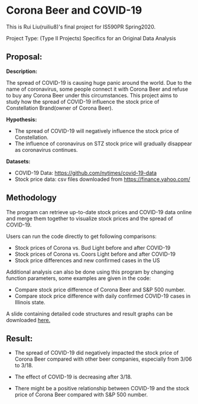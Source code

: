 # Corona Beer and COVID-19
This is Rui Liu(ruiliu8)'s final project for IS590PR Spring2020.

Project Type: (Type II Projects) Specifics for an Original Data Analysis

## Proposal: 

**Description:**

The spread of COVID-19 is causing huge panic around the world. Due to the name of coronavirus, 
some people connect it with Corona Beer and refuse to buy any Corona Beer under this circumstances. This project aims to study how the spread of COVID-19 influence the stock price of Constellation Brand(owner of Corona Beer). 

**Hypothesis:**

* The spread of COVID-19 will negatively influence the stock price of Constellation.
* The influence of coronavirus on STZ stock price will gradually disappear as coronavirus continues.

**Datasets:**

* COVID-19 Data: https://github.com/nytimes/covid-19-data
* Stock price data: csv files downloaded from https://finance.yahoo.com/

## Methodology
The program can retrieve up-to-date stock prices and COVID-19 data online and merge them together 
to visualize stock prices and the spread of COVID-19.

Users can run the code directly to get following comparisons:
* Stock prices of Corona vs. Bud Light before and after COVID-19
* Stock prices of Corona vs. Coors Light before and after COVID-19
* Stock price differences and new confirmed cases in the US

Additional analysis can also be done using this program by changing function parameters, 
some examples are given in the code:
* Compare stock price difference of Corona Beer and S&P 500 number.
* Compare stock price difference with daily confirmed COVID-19 cases in Illinois state.

A slide containing detailed code structures and result graphs can be downloaded [here.](https://github.com/853939676/final_project_2020Sp/blob/master/Slide.pdf)

## Result:

* The spread of COVID-19 did negatively impacted the stock price of Corona Beer compared with other beer companies, 
especially from 3/06 to 3/18.
* The effect of COVID-19 is decreasing after 3/18.

* There might be a positive relationship between COVID-19 and the stock price of Corona Beer compared with S&P 500 number.


